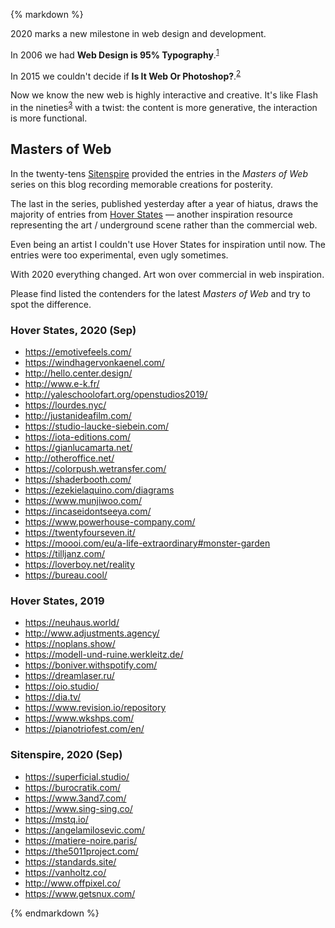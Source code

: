 {% markdown %}

2020 marks a new milestone in web design and development.

In 2006 we had **Web Design is 95% Typography**.<sup id="footnote--1">[1](#footnotes--1)</sup>

In 2015 we couldn't decide if **Is It Web Or Photoshop?**.<sup id="footnote--2">[2](#footnotes--2)</sup>

Now we know the new web is highly interactive and creative. It's like Flash in the nineties<sup id="footnote--3">[3](#footnotes--3)</sup> with a twist: the content is more generative, the interaction is more functional.

## Masters of Web

In the twenty-tens [Sitenspire](https://www.siteinspire.com/) provided the entries in the _Masters of Web_ series on this blog recording memorable creations for posterity.

The last in the series, published yesterday after a year of hiatus, draws the majority of entries from [Hover States](https://www.hoverstat.es/) &mdash; another inspiration resource representing the art / underground scene rather than the commercial web.

Even being an artist I couldn't use Hover States for inspiration until now. The entries were too experimental, even ugly sometimes.

With 2020 everything changed. Art won over commercial in web inspiration.

Please find listed the contenders for the latest _Masters of Web_ and try to spot the difference.

### Hover States, 2020 (Sep)

- https://emotivefeels.com/
- https://windhagervonkaenel.com/
- http://hello.center.design/
- http://www.e-k.fr/
- http://yaleschoolofart.org/openstudios2019/
- https://lourdes.nyc/
- http://justanideafilm.com/
- https://studio-laucke-siebein.com/
- https://iota-editions.com/
- https://gianlucamarta.net/
- http://otheroffice.net/
- https://colorpush.wetransfer.com/
- https://shaderbooth.com/
- https://ezekielaquino.com/diagrams
- https://www.munjiwoo.com/
- https://incaseidontseeya.com/
- https://www.powerhouse-company.com/
- https://twentyfourseven.it/
- https://moooi.com/eu/a-life-extraordinary#monster-garden
- https://tilljanz.com/
- https://loverboy.net/reality
- https://bureau.cool/

### Hover States, 2019

- https://neuhaus.world/
- http://www.adjustments.agency/
- https://noplans.show/
- https://modell-und-ruine.werkleitz.de/
- https://boniver.withspotify.com/
- https://dreamlaser.ru/
- https://oio.studio/
- https://dia.tv/
- https://www.revision.io/repository
- https://www.wkshps.com/
- https://pianotriofest.com/en/

### Sitenspire, 2020 (Sep)

- https://superficial.studio/
- https://burocratik.com/
- https://www.3and7.com/
- https://www.sing-sing.co/
- https://mstq.io/
- https://angelamilosevic.com/
- https://matiere-noire.paris/
- https://the5011project.com/
- https://standards.site/
- https://vanholtz.co/
- http://www.offpixel.co/
- https://www.getsnux.com/

{% endmarkdown %}

